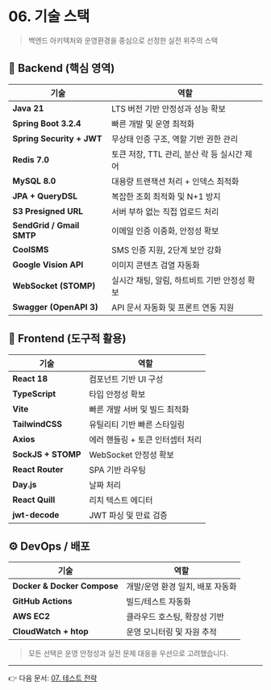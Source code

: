 # 06. 기술 스택

> 백엔드 아키텍처와 운영환경을 중심으로 선정한 실전 위주의 스택

## 🧩 Backend (핵심 영역)

| 기술                        | 역할                           |
| ------------------------- | ---------------------------- |
| **Java 21**               | LTS 버전 기반 안정성과 성능 확보         |
| **Spring Boot 3.2.4**     | 빠른 개발 및 운영 최적화               |
| **Spring Security + JWT** | 무상태 인증 구조, 역할 기반 권한 관리       |
| **Redis 7.0**             | 토큰 저장, TTL 관리, 분산 락 등 실시간 제어 |
| **MySQL 8.0**             | 대용량 트랜잭션 처리 + 인덱스 최적화        |
| **JPA + QueryDSL**        | 복잡한 조회 최적화 및 N+1 방지          |
| **S3 Presigned URL**      | 서버 부하 없는 직접 업로드 처리           |
| **SendGrid / Gmail SMTP** | 이메일 인증 이중화, 안정성 확보           |
| **CoolSMS**               | SMS 인증 지원, 2단계 보안 강화         |
| **Google Vision API**     | 이미지 콘텐츠 검열 자동화               |
| **WebSocket (STOMP)**     | 실시간 채팅, 알림, 하트비트 기반 안정성 확보   |
| **Swagger (OpenAPI 3)**   | API 문서 자동화 및 프론트 연동 지원       |

## 🎨 Frontend (도구적 활용)

| 기술                 | 역할                  |
| ------------------ | ------------------- |
| **React 18**       | 컴포넌트 기반 UI 구성       |
| **TypeScript**     | 타입 안정성 확보           |
| **Vite**           | 빠른 개발 서버 및 빌드 최적화   |
| **TailwindCSS**    | 유틸리티 기반 빠른 스타일링     |
| **Axios**          | 에러 핸들링 + 토큰 인터셉터 처리 |
| **SockJS + STOMP** | WebSocket 안정성 확보    |
| **React Router**   | SPA 기반 라우팅          |
| **Day.js**         | 날짜 처리               |
| **React Quill**    | 리치 텍스트 에디터          |
| **jwt-decode**     | JWT 파싱 및 만료 검증      |

## ⚙️ DevOps / 배포

| 기술                          | 역할                  |
| --------------------------- | ------------------- |
| **Docker & Docker Compose** | 개발/운영 환경 일치, 배포 자동화 |
| **GitHub Actions**          | 빌드/테스트 자동화          |
| **AWS EC2**                 | 클라우드 호스팅, 확장성 기반    |
| **CloudWatch + htop**       | 운영 모니터링 및 자원 추적     |

> 모든 선택은 운영 안정성과 실전 문제 대응을 우선으로 고려했습니다.

---

👉 다음 문서: [07. 테스트 전략](./07_testing.md)
